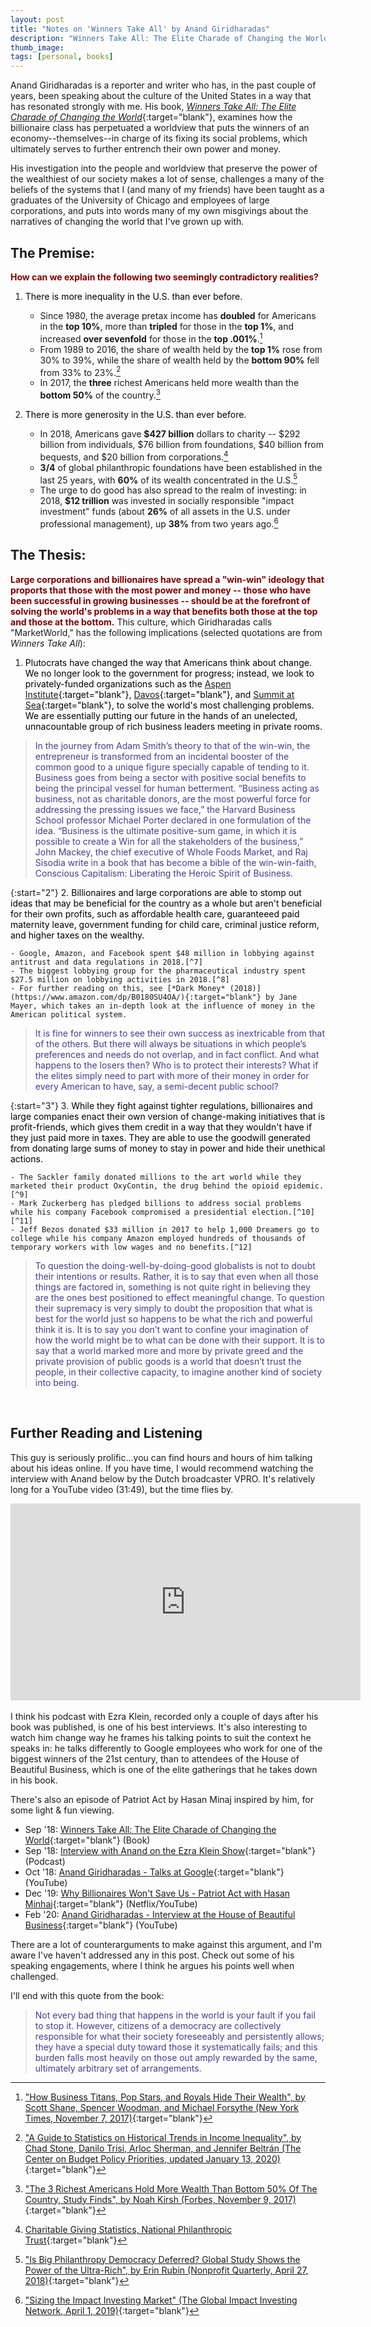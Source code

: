 ```yaml
---
layout: post
title: "Notes on 'Winners Take All' by Anand Giridharadas"
description: "Winners Take All: The Elite Charade of Changing the World was published in 2018 and investigates how the global elite's efforts to change the world preserve the status quo and obscure their role in causing the problems they later seek to solve. In this post, I attempt to summarize his core argument."
thumb_image: 
tags: [personal, books]
---
```


Anand Giridharadas is a reporter and writer who has, in the past couple of years, been speaking about the culture of the United States in a way that has resonated strongly with me. His book, [*Winners Take All: The Elite Charade of Changing the World*](https://www.amazon.com/Winners-Take-All-Charade-Changing/dp/110197267X/){:target="blank"}, examines how the billionaire class has perpetuated a worldview that puts the winners of an economy--themselves--in charge of its fixing its social problems, which ultimately serves to further entrench their own power and money. 

His investigation into the people and worldview that preserve the power of the wealthiest of our society makes a lot of sense, challenges a many of the beliefs of the systems that I (and many of my friends) have been taught as a graduates of the University of Chicago and employees of large corporations, and puts into words many of my own misgivings about the narratives of changing the world that I've grown up with.  

## **The Premise:**
<span style = "color:maroon">**How can we explain the following two seemingly contradictory realities?**</span>

1. <span style = "color:black">There is more inequality in the U.S. than ever before.</span>

	- Since 1980, the average pretax income has **doubled** for Americans in the **top 10%**, more than **tripled** for those in the **top 1%**, and increased **over sevenfold** for those in the **top .001%**.[^1]
	- From 1989 to 2016, the share of wealth held by the **top 1%** rose from 30% to 39%, while the share of wealth held by the **bottom 90%** fell from 33% to 23%.[^2]
	- In 2017, the **three** richest Americans held more wealth than the **bottom 50%** of the country.[^3]


2. <span style = "color:black">There is more generosity in the U.S. than ever before.</span>

	- In 2018, Americans gave **$427 billion** dollars to charity -- $292 billion from individuals, $76 billion from foundations, $40 billion from bequests, and $20 billion from corporations.[^4]
	- **3/4** of global philanthropic foundations have been established in the last 25 years, with **60%** of its wealth concentrated in the U.S.[^5]
	- The urge to do good has also spread to the realm of investing: in 2018, **$12 trillion** was invested in socially responsible "impact investment" funds (about **26%** of all assets in the U.S. under professional management), up **38%** from two years ago.[^6]

## **The Thesis:**

<span style = "color:maroon">**Large corporations and billionaires have spread a "win-win" ideology that proports that those with the most power and money -- those who have been successful in growing businesses -- should be at the forefront of solving the world's problems in a way that benefits both those at the top and those at the bottom.**</span> This culture, which Giridharadas calls "MarketWorld," has the following implications (selected quotations are from *Winners Take All*):

1. <span style = "color:black">Plutocrats have changed the way that Americans think about change. We no longer look to the government for progress; instead, we look to privately-funded organizations such as the [Aspen Institute](https://www.aspeninstitute.org){:target="blank"}, [Davos](https://www.businessinsider.com/what-is-davos-world-economic-forum-conference-2020-1){:target="blank"}, and [Summit at Sea](https://summit.co/event/summit-at-sea){:target="blank"}, to solve the world's most challenging problems. We are essentially putting our future in the hands of an unelected, unnacountable group of rich business leaders meeting in private rooms.</span>

><span style = "color:darkslateblue"> In the journey from Adam Smith’s theory to that of the win-win, the entrepreneur is transformed from an incidental booster of the common good to a unique figure specially capable of tending to it. Business goes from being a sector with positive social benefits to being the principal vessel for human betterment. “Business acting as business, not as charitable donors, are the most powerful force for addressing the pressing issues we face,” the Harvard Business School professor Michael Porter declared in one formulation of the idea. “Business is the ultimate positive-sum game, in which it is possible to create a Win for all the stakeholders of the business,” John Mackey, the chief executive of Whole Foods Market, and Raj Sisodia write in a book that has become a bible of the win-win-faith, Conscious Capitalism: Liberating the Heroic Spirit of Business.</span>


{:start="2"}
2.  <span style = "color:black">Billionaires and large corporations are able to stomp out ideas that may be beneficial for the country as a whole but aren't beneficial for their own profits, such as affordable health care, guaranteeed paid maternity leave, government funding for child care, criminal justice reform, and higher taxes on the wealthy. </span>
	
	- Google, Amazon, and Facebook spent $48 million in lobbying against antitrust and data regulations in 2018.[^7] 
	- The biggest lobbying group for the pharmaceutical industry spent $27.5 million on lobbying activities in 2018.[^8]
	- For further reading on this, see [*Dark Money* (2018)](https://www.amazon.com/dp/B0180SU4OA/){:target="blank"} by Jane Mayer, which takes an in-depth look at the influence of money in the American political system.

><span style = "color:darkslateblue"> It is fine for winners to see their own success as inextricable from that of the others. But there will always be situations in which people’s preferences and needs do not overlap, and in fact conflict. And what happens to the losers then? Who is to protect their interests? What if the elites simply need to part with more of their money in order for every American to have, say, a semi-decent public school?</span>


{:start="3"}
3. <span style = "color:black">While they fight against tighter regulations, billionaires and large companies enact their own version of change-making initiatives that is profit-friends, which gives them credit in a way that they wouldn't have if they just paid more in taxes. They are able to use the goodwill generated from donating large sums of money to stay in power and hide their unethical actions. </span>

	- The Sackler family donated millions to the art world while they marketed their product OxyContin, the drug behind the opioid epidemic.[^9]
	- Mark Zuckerberg has pledged billions to address social problems while his company Facebook compromised a presidential election.[^10]  [^11]
	- Jeff Bezos donated $33 million in 2017 to help 1,000 Dreamers go to college while his company Amazon employed hundreds of thousands of temporary workers with low wages and no benefits.[^12]

><span style = "color:darkslateblue"> To question the doing-well-by-doing-good globalists is not to doubt their intentions or results. Rather, it is to say that even when all those things are factored in, something is not quite right in believing they are the ones best positioned to effect meaningful change. To question their supremacy is very simply to doubt the proposition that what is best for the world just so happens to be what the rich and powerful think it is. It is to say you don’t want to confine your imagination of how the world might be to what can be done with their support. It is to say that a world marked more and more by private greed and the private provision of public goods is a world that doesn’t trust the people, in their collective capacity, to imagine another kind of society into being.</span>
<br>

## Further Reading and Listening

This guy is seriously prolific...you can find hours and hours of him talking about his ideas online. If you have time, I would recommend watching the interview with Anand below by the Dutch broadcaster VPRO. It's relatively long for a YouTube video (31:49), but the time flies by.

<div class="video-responsive" align = "center">
<iframe width = "560" height = "315" src="https://www.youtube.com/embed/qcHlNKLQBIM" frameborder="0" allow="accelerometer; autoplay; encrypted-media; gyroscope; picture-in-picture" allowfullscreen></iframe>
</div>
<br>
I think his podcast with Ezra Klein, recorded only a couple of days after his book was published, is one of his best interviews. It's also interesting to watch him change way he frames his talking points to suit the context he speaks in: he talks differently to Google employees who work for one of the biggest winners of the 21st century, than to attendees of the House of Beautiful Business, which is one of the elite gatherings that he takes down in his book. 

There's also an episode of Patriot Act by Hasan Minaj inspired by him, for some light & fun viewing.


- Sep '18: [Winners Take All: The Elite Charade of Changing the World](https://www.amazon.com/Winners-Take-All-Charade-Changing/dp/110197267X/){:target="blank"} (Book)
- Sep '18: [Interview with Anand on the Ezra Klein Show](https://www.vox.com/2018/9/5/17821522/anand-giridharadas-winner-take-all-ezra-klein-podcast){:target="blank"} (Podcast)
- Oct '18: [Anand Giridharadas - Talks at Google](https://www.youtube.com/watch?v=d_zt3kGW1NM){:target="blank"} (YouTube)
- Dec '19: [Why Billionaires Won't Save Us - Patriot Act with Hasan Minhaj](https://www.youtube.com/watch?v=mS9CFBlLOcg){:target="blank"} (Netflix/YouTube)
- Feb '20: [Anand Giridharadas - Interview at the House of Beautiful Business](https://www.youtube.com/watch?v=pPWhpXRYzNg){:target="blank"} (YouTube)

There are a lot of counterarguments to make against this argument, and I'm aware I've haven't addressed any in this post. Check out some of his speaking engagements, where I think he argues his points well when challenged.

I'll end with this quote from the book:

><span style = "color:darkslateblue"> Not every bad thing that happens in the world is your fault if you fail to stop it. However, citizens of a democracy are collectively responsible for what their society foreseeably and persistently allows; they have a special duty toward those it systematically fails; and this burden falls most heavily on those out amply rewarded by the same, ultimately arbitrary set of arrangements.</span>



[^1]: ["How Business Titans, Pop Stars, and Royals Hide Their Wealth", by Scott Shane, Spencer Woodman, and Michael Forsythe (New York Times, November 7, 2017)](https://www.nytimes.com/2017/11/07/world/offshore-tax-havens.html){:target="blank"}

[^2]: ["A Guide to Statistics on Historical Trends in Income Inequality", by Chad Stone, Danilo Trisi, Arloc Sherman, and Jennifer Beltrán (The Center on Budget Policy Priorities, updated January 13, 2020)](https://www.cbpp.org/research/poverty-and-inequality/a-guide-to-statistics-on-historical-trends-in-income-inequality){:target="blank"}

[^3]: ["The 3 Richest Americans Hold More Wealth Than Bottom 50% Of The Country, Study Finds", by Noah Kirsh (Forbes, November 9, 2017)](https://www.forbes.com/sites/noahkirsch/2017/11/09/the-3-richest-americans-hold-more-wealth-than-bottom-50-of-country-study-finds/){:target="blank"}

[^4]: [Charitable Giving Statistics, National Philanthropic Trust](https://www.nptrust.org/philanthropic-resources/charitable-giving-statistics/){:target="blank"}

[^5]: ["Is Big Philanthropy Democracy Deferred? Global Study Shows the Power of the Ultra-Rich", by Erin Rubin (Nonprofit Quarterly, April 27, 2018)](https://nonprofitquarterly.org/big-philanthropy-democracy-philanthropy-study-power-ultra-rich/){:target="blank"}

[^6]: ["Sizing the Impact Investing Market" (The Global Impact Investing Network, April 1, 2019)](https://thegiin.org/research/publication/impinv-market-size){:target="blank"}

[^7]: ["Google, Amazon, and Facebook all spent record amounts last year lobbying the US government", by Rani Molla (Vox, January 23, 2019)](https://www.vox.com/2019/1/23/18194328/google-amazon-facebook-lobby-record){:target="blank"}

[^8]: ["Big Pharma spends record millions on lobbying amid pressure to lower drug prices", by Susan Scutti (CNN, January 24, 2019)](https://www.cnn.com/2019/01/23/health/phrma-lobbying-costs-bn/index.html){:target="blank"}

[^9]: ["The Sackler family made their fortune in opioids — and museums are rejecting their donations", by Kelsey Piper (Vox, May 15, 2019)](https://www.vox.com/future-perfect/2019/3/26/18282383/sackler-opioids-purdue-museums-donation){:target="blank"}

[^10]: ["The trouble with charitable billionaires", by Carl Rhodes and Peter Bloom (The Guardian, May 24, 2018)](https://www.theguardian.com/news/2018/may/24/the-trouble-with-charitable-billionaires-philanthrocapitalism){:target="blank"}

[^11]: ["The Facebook and Cambridge Analytica scandal, explained with a simple diagram", by Alvin Chang (Vox, Updated May 2, 2018)](https://www.vox.com/policy-and-politics/2018/3/23/17151916/facebook-cambridge-analytica-trump-diagram){:target="blank"}

[^12]: ["Jeff Bezos, Amazon and Why ‘Charity’ Is the Wrong Solution", by Ed Burmila (RollingStone, February 14, 2018)](https://www.rollingstone.com/politics/politics-news/jeff-bezos-amazon-and-why-charity-is-the-wrong-solution-253693/){:target="blank"}




